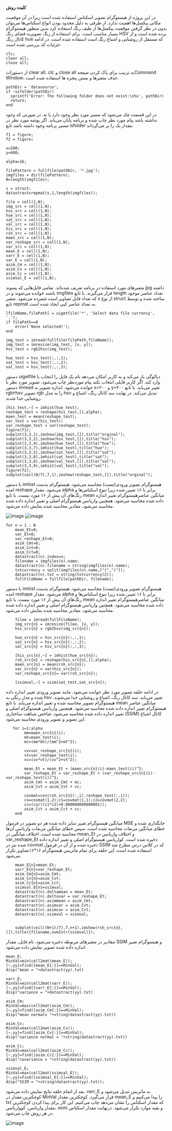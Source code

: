 **کلیت روش**

در این پروژه از هیستوگرام تصویر اسکناس استفاده شده است زیرا در آن موقعیت مکانی پیکسل‌ها اهمیت ندارد. از طرفی به دلیل محدود بودن انواع اسکناس‌ها می‌توان بدون در نظر گرفتن موقعیت پیکسل‌ها از طیف رنگ استفاده کرد بدین منظور هیستوگرام بسیار مناسب است. برای استفاده از رنگ تصویربه فضای رنگ HSV برده شده است و از کانال رنگ hue که مستقل از روشنایی و اشباع رنگ است استفاده شده است. در ادامه جزئیات کد بررسی شده است.

```
clc;
clear all;
close all;
```
از دستورات clear all، clc و close all  به ترتیب برای پاک کردن صفحهCommand Window، حذف متغیرها و بستن پنجره ها استفاده شده است.
```
pathDir = 'datasource';
if ~isfolder(pathDir)
  sprintf('Error: The following folder does not exist:\n%s', pathDir)
  return;
end
```
در این قسمت چک می‌شود که مسیر مورد نظر وجود دارد یا نه. در صورتی که وجود نداشته باشد پیام مورد نظر چاپ شده و برنامه پایان می‌یابد. اگر پوشه مورد نظر در مسیر برنامه وجود داشته باشد تابع isfolder مقدار یک را بر می‌گرداند.

```
f1 = figure;
f2 = figure;

x=200;
y=400;

alpha=16;

filePattern = fullfile(pathDir, '*.jpg');
imgfiles = dir(filePattern);
N=length(imgfiles);

s = struct;
datastract=repmat(s,1,length(imgfiles));

file = cell(1,N);
img_src = cell(1,N);
hsv_src = cell(1,N);
hue_src = cell(1,N);
sat_src = cell(1,N);
val_src = cell(1,N);
his_src = cell(1,N);
rsh_src = cell(1,N);
maen_src = cell(1,N);
var_reshape_src = cell(1,N);
var_src = cell(1,N);
mean_E = cell(1,N);
varr_E = cell(1,N);
var_E = cell(1,N);
asim_Cm = cell(1,N);
asim_Cv = cell(1,N);
asim_Cc = cell(1,N);
ssimval_E = cell(1,N);
```
متغیر‌های مورد استفاده در برنامه تعریف شده‌اند. تمامی فایل‌هایی که پسوند jpg داشته باشند خوانده می‌شوند و در imgfiles قرار می‌گیرند. با تابع length تعداد عناصر موجود که تعداد فایل تصاویر است شمرده می‌شود. متغیر s از نوع struct ساخته شده و توسط تابع repmat به تعداد عناصر کپی ایجاد شده است.

```
[fileName,filePath] = uigetfile('*', 'Select data file currency', '.');
if filePath==0
    error('None selected!'); 
end

img_test = imread(fullfile(filePath,fileName));
img_test = imresize(img_test, [x, y]);
hsv_test = rgb2hsv(img_test);

hue_test = hsv_test(:,:,1);
sat_test = hsv_test(:,:,2);
val_test = hsv_test(:,:,3);
```
دستور uigetfile دیالوگی باز می‌کند و به کاربر امکان می‌دهد نام یک فایل را انتخاب یا وارد کند. اگر کاربر فایلی انتخاب نکند پیام موردنظر چاپ می‌شود. تصویر مورد نظر با دستور imread خوانده می‌شود. اندازه تصویر به x=۲۰۰ و y=۴۰۰ تغییر می‌یابد. با تابع rgb۲hsv تصویر rgb را به مدل hsv تبدیل می‌کند. در نهایت سه کانال رنگ، اشباع و روشنایی جدا شدند.

```
[his_test,~] = imhist(hue_test);
reshape_test = reshape(his_test,[],alpha);
maen_test = mean(reshape_test);
var_test = var(his_test);
var_reshape_test = var(reshape_test);
figure(f1);
subplot(3,3,1),imshow(img_test,[]),title("orginal");
subplot(3,3,2),imshow(hsv_test,[]),title("hsv");
subplot(3,3,4),imshow(hue_test,[]),title("hue");
subplot(3,3,7),imhist(hue_test),title("hue");
subplot(3,3,5),imshow(sat_test,[]),title("sat");
subplot(3,3,8),imhist(sat_test),title("sat");
subplot(3,3,6),imshow(val_test,[]),title("val");
subplot(3,3,9),imhist(val_test),title("val");
figure(f2);
subplot(ceil(N/7),7,1),imshow(reshape_test,[]),title("orginal");
```
با دستور imhist هیستوگرام تصویر ورودی(تست) محاسبه می‌شود. هیستوگرام بدست امده reshape می‌شود. مقدار alpha برابر با ۱۶ تعیین شده زیرا تنوع اسکناس‌ها و رنگ‌های آن بیش از ۱۶ مورد نیست. با تابع mean میانگین عناصرهیستوگرام تغییر اندازه داده شده محاسبه می‌شود. همچنین واریانس هیستوگرام اصلی و تغییر اندازه داده شده محاسبه می‌شود. مقادیر محاسبه شده نمایش داده می‌شود.


 ![image](https://github.com/semnan-university-ai/image-processing-class-002/blob/main/project/fvatani/1.png)
 ![image](https://github.com/semnan-university-ai/image-processing-class-002/blob/main/project/fvatani/2.png)
 


```
for n = 1 : N
    mean_Et=0;
    var_Et=0;
    var_reshape_Et=0;
    asim_Cmt=0;
    asim_Cvt=0;
    asim_Cct=0;
    datastract(n).index=n;
    filename = imgfiles(n).name;
    datastract(n).filename = string(imgfiles(n).name);
    txtcurrency = split(imgfiles(n).name,["(",")"]);
    datastract(n).txt = string(txtcurrency(2));
    fullFileName = fullfile(pathDir, filename);
```
با دستور imhist هیستوگرام تصویر ورودی(تست) محاسبه می‌شود. هیستوگرام بدست امده reshape می‌شود. مقدار alpha برابر با ۱۶ تعیین شده زیرا تنوع اسکناس‌ها و رنگ‌های آن بیش از ۱۶ مورد نیست. با تابع mean میانگین عناصرهیستوگرام تغییر اندازه داده شده محاسبه می‌شود. همچنین واریانس هیستوگرام اصلی و تغییر اندازه داده شده محاسبه می‌شود. مقادیر محاسبه شده نمایش داده می‌شود.

```
    filee = imread(fullFileName);
    img_src{n} = imresize(filee, [x, y]);
    hsv_src{n} = rgb2hsv(img_src{n});
    
    hue_src{n} = hsv_src{n}(:,:,1);
    sat_src{n} = hsv_src{n}(:,:,2);
    val_src{n} = hsv_src{n}(:,:,3);

    [his_src{n},~] = imhist(hue_src{n});
    rsh_src{n} = reshape(his_src{n},[],alpha);
    maen_src{n} = mean(rsh_src{n});
    var_src{n} = var(his_src{n});
    var_reshape_src{n}= var(rsh_src{n});
    
    [ssimval,~] = ssim(sat_test,sat_src{n});
```
در ادامه حلقه تصویر مورد نظر خوانده می‌شود. مانند تصویر ورودی تغییر اندازه داده شده و مدل رنگی به hsv تغییر می‌یابد. سه کانال رنگ، اشباع و روشنایی جدا می‌شوند. هیستوگرام تصویر محاسبه شده و تغییر اندازه می‌یابد. با تابع mean میانگین عناصر هیستوگرام تغییر اندازه داده شده محاسبه می‌شود. همچنین واریانس هیستوگرام اصلی و تغییر اندازه داده شده محاسبه می‌شود. شاخص شباهت ساختاری (SSIM) کانال اشباع این تصویر و تصویر ورودی محاسبه می‌شود.


```
   for i=1:alpha
        mm=maen_src{n}(i);
        mt=maen_test(i);
        mc=(mm*mt)/(mm^2+mt^2);
        
        vv=var_reshape_src{n}(i);
        vt=var_reshape_test(i);
        vc=(vv*vt)/(vv^2+vt^2);
        
        mean_Et = mean_Et + (maen_src{n}(i)-maen_test(i))^2;
        var_reshape_Et = var_reshape_Et + (var_reshape_src{n}(i)-var_reshape_test(i))^2;
        asim_Cmt = asim_Cmt + mc;
        asim_Cvt = asim_Cvt + vc;
        
        covmat=cov(rsh_src{n}(:,i),reshape_test(:,i));
        co=covmat(1,2);c1=covmat(1,1);c2=covmat(2,2);
        cc=(co/((c1*c2)+0.000000000000001));
        asim_Cct = asim_Cct + cc;
    end
```
میانگین هیستوگرام تغییر سایز داده شده هر دو تصویر در فرمول MSE جایگذاری شده و خطای میانگین مربعات محاسبه شده است. سپس خطای میانگین مربعات واریانس آن‌ها محاسبه شده است. اختلاف میانگین در mean_Et و اختلاف واریانس در var_reshape_Et ذخیره شده است. کواریانس هیستوگرام اصلی و تغییر اندازه داده شده نیز در covmat ذخیره شده و از آن در فرمول SSIM که در کلاس درس مطرح شد استفاده شده است. این حلقه برای تمام ماتریس هیستوگرام ۱۶*۱۶تصاویر تکرار می‌شود.

```  
    mean_E{n}=mean_Et;
    varr_E{n}=var_reshape_Et;
    asim_Cm{n}=asim_Cmt;
    asim_Cv{n}=asim_Cvt;
    asim_Cc{n}=asim_Cct;
    ssimval_E{n}=ssimval;
    datastract(n).deltamean = mean_Et;
    datastract(n).deltavar = var_reshape_Et;
    datastract(n).asimmean = asim_Cmt;
    datastract(n).asimvar = asim_Cvt;
    datastract(n).asimcov = asim_Cct;
    datastract(n).ssimval = ssimval;

   
    subplot(ceil((N+1)/7),7,n+1),imshow(rsh_src{n},[]),title({filename,num2str(ssimval)});
```
مقادیر در متغیر‌های مربوطه ذخیره می‌شود. نام فایل، مقدار SSIM و هیستوگرام تغییر اندازه داده شده تصویر نمایش داده می‌شود.
```
mean_E;
MinVal=min(cell2mat(mean_E));
[~,yy]=find([mean_E{:}]==MinVal);
disp("mean = "+datastract(yy).txt)

varr_E;
MinVal=min(cell2mat(varr_E));
[~,yy]=find([varr_E{:}]==MinVal);
disp("variance = "+datastract(yy).txt)

asim_Cm;
MinVal=max(cell2mat(asim_Cm));
[~,yy]=find([asim_Cm{:}]==MinVal);
disp("mean normal= "+string(datastract(yy).txt))

asim_Cv;
MinVal=max(cell2mat(asim_Cv));
[~,yy]=find([asim_Cv{:}]==MinVal);
disp("variance normal = "+string(datastract(yy).txt))

asim_Cc;
MinVal=max(cell2mat(asim_Cc));
[~,yy]=find([asim_Cc{:}]==MinVal);
disp("covariance = "+string(datastract(yy).txt))

ssimval_E;
MinVal=max(cell2mat(ssimval_E));
[~,yy]=find([ssimval_E{:}]==MinVal);
disp("SSIM = "+string(datastract(yy).txt));
```
بعد از اتمام حلقه نتایج نمایش داده می‌شود. varr_E به ماتریس تبدیل می‌شود و کوچکترین مقدار در MinVal قرار می‌گیرد. کوچکترین مقدار mean_E را پیدا می‌کنیم و txt که مقدار اسکناس را نشان می‌دهد چاپ می‌کنیم. این کار برای پیدا کردن کوچکترین مقدار واریانس، کوواریانس، ssim و بقیه موارد تکرار می‌شود. درنهایت مقدار اسکناس در هر روش چاپ می‌شود.
 
 ![image](https://github.com/semnan-university-ai/image-processing-class-002/blob/main/project/fvatani/3.png)

